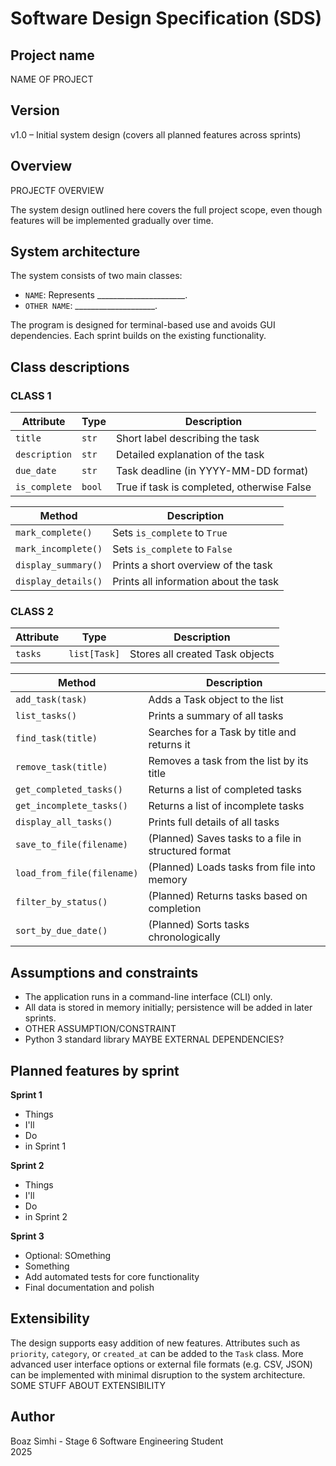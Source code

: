 # Software Design Specification (SDS)

## Project name
NAME OF PROJECT

## Version
v1.0 – Initial system design (covers all planned features across sprints)

## Overview
PROJECTF OVERVIEW

The system design outlined here covers the full project scope, even though features will be implemented gradually over time.

## System architecture
The system consists of two main classes:

- `NAME`: Represents ______________________.
- `OTHER NAME`: ____________________.

The program is designed for terminal-based use and avoids GUI dependencies. Each sprint builds on the existing functionality.

## Class descriptions

### CLASS 1

| Attribute       | Type     | Description                                 |
|----------------|----------|---------------------------------------------|
| `title`        | `str`    | Short label describing the task             |
| `description`  | `str`    | Detailed explanation of the task            |
| `due_date`     | `str`    | Task deadline (in YYYY-MM-DD format)        |
| `is_complete`  | `bool`   | True if task is completed, otherwise False  |

| Method              | Description                                |
|---------------------|--------------------------------------------|
| `mark_complete()`   | Sets `is_complete` to `True`               |
| `mark_incomplete()` | Sets `is_complete` to `False`              |
| `display_summary()` | Prints a short overview of the task        |
| `display_details()` | Prints all information about the task      |

### CLASS 2

| Attribute | Type        | Description                                |
|-----------|-------------|--------------------------------------------|
| `tasks`   | `list[Task]`| Stores all created Task objects            |

| Method                    | Description                                         |
|---------------------------|-----------------------------------------------------|
| `add_task(task)`          | Adds a Task object to the list                      |
| `list_tasks()`            | Prints a summary of all tasks                       |
| `find_task(title)`        | Searches for a Task by title and returns it         |
| `remove_task(title)`      | Removes a task from the list by its title           |
| `get_completed_tasks()`   | Returns a list of completed tasks                   |
| `get_incomplete_tasks()`  | Returns a list of incomplete tasks                  |
| `display_all_tasks()`     | Prints full details of all tasks                    |
| `save_to_file(filename)`  | (Planned) Saves tasks to a file in structured format|
| `load_from_file(filename)`| (Planned) Loads tasks from file into memory         |
| `filter_by_status()`      | (Planned) Returns tasks based on completion         |
| `sort_by_due_date()`      | (Planned) Sorts tasks chronologically               |

## Assumptions and constraints
- The application runs in a command-line interface (CLI) only.
- All data is stored in memory initially; persistence will be added in later sprints.
- OTHER ASSUMPTION/CONSTRAINT
- Python 3 standard library MAYBE EXTERNAL DEPENDENCIES?

## Planned features by sprint

**Sprint 1**
- Things
- I'll
- Do
- in Sprint 1

**Sprint 2**
- Things
- I'll
- Do
- in Sprint 2

**Sprint 3**
- Optional: SOmething
- Something
- Add automated tests for core functionality
- Final documentation and polish

## Extensibility
The design supports easy addition of new features. Attributes such as `priority`, `category`, or `created_at` can be added to the `Task` class. More advanced user interface options or external file formats (e.g. CSV, JSON) can be implemented with minimal disruption to the system architecture. SOME STUFF ABOUT EXTENSIBILITY

## Author
Boaz Simhi - Stage 6 Software Engineering Student  
2025